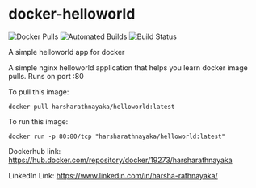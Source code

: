 # docker-helloworld

![Docker Pulls](https://img.shields.io/docker/pulls/karthequian/helloworld.svg) ![Automated Builds](https://img.shields.io/docker/automated/karthequian/helloworld.svg) ![Build Status](https://img.shields.io/docker/build/karthequian/helloworld.svg )

A simple helloworld app for docker

A simple nginx helloworld application that helps you learn docker image pulls. Runs on port :80

To pull this image:
```
docker pull harsharathnayaka/helloworld:latest
```

To run this image:
```
docker run -p 80:80/tcp "harsharathnayaka/helloworld:latest"
```

Dockerhub link: https://hub.docker.com/repository/docker/19273/harsharathnayaka

LinkedIn Link: https://www.linkedin.com/in/harsha-rathnayaka/
